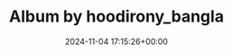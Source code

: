 ---
archive_date: 2024-11-21
code: DB9R0PFz3RO
date: 2024-11-04 17:15:26+00:00
id: '3494027242316461134'
layout: post
media:
- id: '3494027231478308715'
  type: image
  url: media/DB9R0PFz3RO/3494027231478308715.jpg
- id: '3494027231587456843'
  type: image
  url: media/DB9R0PFz3RO/3494027231587456843.jpg
- id: '3494027112198322796'
  type: video
  url: media/DB9R0PFz3RO/3494027112198322796.mp4
permalink: /p/DB9R0PFz3RO/
thumbnail: media/DB9R0PFz3RO/3494027242316461134.jpg
title: Album by hoodirony_bangla
---